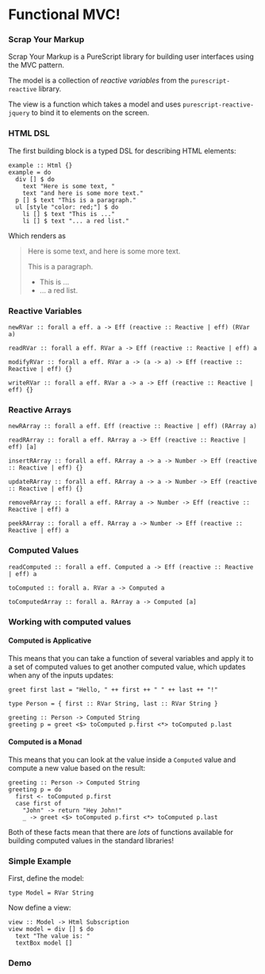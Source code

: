 # Functional MVC!

### Scrap Your Markup

Scrap Your Markup is a PureScript library for building user interfaces using the MVC pattern.

The model is a collection of _reactive variables_ from the `purescript-reactive` library.

The view is a function which takes a model and uses `purescript-reactive-jquery` to bind it to elements on the screen.

### HTML DSL

The first building block is a typed DSL for describing HTML elements:

```
example :: Html {}
example = do
  div [] $ do
    text "Here is some text, "
    text "and here is some more text."
  p [] $ text "This is a paragraph."
  ul [style "color: red;"] $ do
    li [] $ text "This is ..."
    li [] $ text "... a red list."
```

Which renders as

> Here is some text, and here is some more text.
> 
> This is a paragraph.
> 
> - This is ...
> - ... a red list.

### Reactive Variables

    newRVar :: forall a eff. a -> Eff (reactive :: Reactive | eff) (RVar a)

    readRVar :: forall a eff. RVar a -> Eff (reactive :: Reactive | eff) a
    
    modifyRVar :: forall a eff. RVar a -> (a -> a) -> Eff (reactive :: Reactive | eff) {}

    writeRVar :: forall a eff. RVar a -> a -> Eff (reactive :: Reactive | eff) {}
    
### Reactive Arrays
    
    newRArray :: forall a eff. Eff (reactive :: Reactive | eff) (RArray a)
    
    readRArray :: forall a eff. RArray a -> Eff (reactive :: Reactive | eff) [a]

    insertRArray :: forall a eff. RArray a -> a -> Number -> Eff (reactive :: Reactive | eff) {}

    updateRArray :: forall a eff. RArray a -> a -> Number -> Eff (reactive :: Reactive | eff) {}

    removeRArray :: forall a eff. RArray a -> Number -> Eff (reactive :: Reactive | eff) a
    
    peekRArray :: forall a eff. RArray a -> Number -> Eff (reactive :: Reactive | eff) a
    
### Computed Values
    
    readComputed :: forall a eff. Computed a -> Eff (reactive :: Reactive | eff) a

    toComputed :: forall a. RVar a -> Computed a

    toComputedArray :: forall a. RArray a -> Computed [a]
    
### Working with computed values

#### Computed is Applicative

This means that you can take a function of several variables and apply it to a set of computed values to get another computed value, which updates when any of the inputs updates:

```
greet first last = "Hello, " ++ first ++ " " ++ last ++ "!"

type Person = { first :: RVar String, last :: RVar String }

greeting :: Person -> Computed String
greeting p = greet <$> toComputed p.first <*> toComputed p.last
```

#### Computed is a Monad

This means that you can look at the value inside a `Computed` value and compute a new value based on the result:

```
greeting :: Person -> Computed String
greeting p = do
  first <- toComputed p.first
  case first of
    "John" -> return "Hey John!"
    _ -> greet <$> toComputed p.first <*> toComputed p.last 
```

Both of these facts mean that there are _lots_ of functions available for building computed values in the standard libraries!

### Simple Example

First, define the model:

```
type Model = RVar String
```

Now define a view:

```
view :: Model -> Html Subscription
view model = div [] $ do
  text "The value is: "
  textBox model []
```

### Demo
